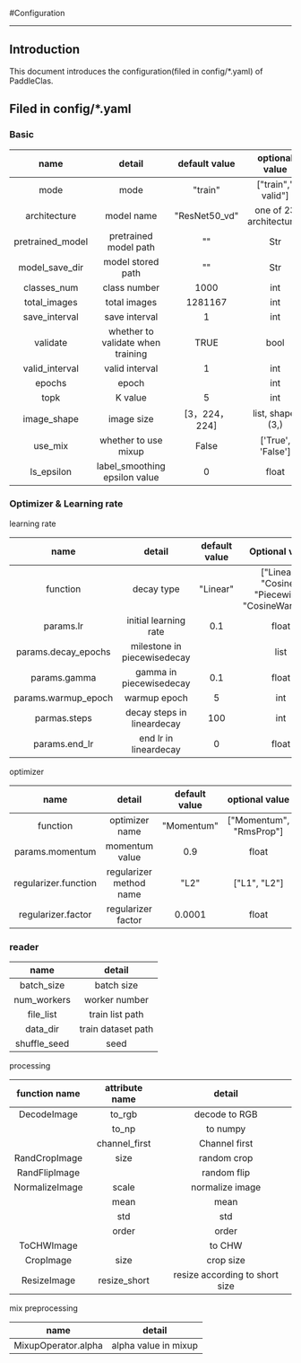 #Configuration

---

## Introduction

This document introduces the configuration(filed in config/*.yaml) of PaddleClas.

## Filed in config/*.yaml

### Basic

| name | detail | default value | optional value |
|:---:|:---:|:---:|:---:|
| mode | mode | "train" | ["train"," valid"] |
| architecture | model name | "ResNet50_vd" | one of 23 architectures |
| pretrained_model | pretrained model path | "" | Str |
| model_save_dir | model stored path | "" | Str |
| classes_num | class number | 1000 | int |
| total_images | total images | 1281167 | int |
| save_interval | save interval | 1 | int |
| validate | whether to validate when training | TRUE | bool |
| valid_interval | valid interval | 1 | int |
| epochs | epoch |  | int |
| topk | K value | 5 | int |
| image_shape | image size | [3，224，224] | list, shape: (3,) |
| use_mix | whether to use mixup | False | ['True', 'False'] |
| ls_epsilon | label_smoothing epsilon value| 0 | float |

### Optimizer & Learning rate

learning rate

| name | detail | default value |Optional value |
|:---:|:---:|:---:|:---:|
| function | decay type | "Linear" | ["Linear", "Cosine", <br> "Piecewise", "CosineWarmup"] |
| params.lr | initial learning rate | 0.1 | float |
| params.decay_epochs | milestone in piecewisedecay |  | list |
| params.gamma | gamma in piecewisedecay | 0.1 | float |
| params.warmup_epoch | warmup epoch | 5 | int |
| parmas.steps | decay steps in lineardecay | 100 | int |
| params.end_lr | end lr in lineardecay | 0 | float |

optimizer

| name | detail | default value | optional value |
|:---:|:---:|:---:|:---:|
| function | optimizer name | "Momentum" | ["Momentum", "RmsProp"] |
| params.momentum | momentum value | 0.9 | float |
| regularizer.function | regularizer method name | "L2" | ["L1", "L2"] |
| regularizer.factor | regularizer factor | 0.0001 | float |

### reader

| name | detail |
|:---:|:---:|
| batch_size | batch size |
| num_workers | worker number |
| file_list | train list path |
| data_dir | train  dataset path |
| shuffle_seed | seed |

processing

| function name | attribute name | detail |
|:---:|:---:|:---:|
| DecodeImage | to_rgb | decode to RGB |
|  | to_np | to numpy |
|  | channel_first | Channel first |
| RandCropImage | size | random crop |
| RandFlipImage | | random flip |
| NormalizeImage | scale | normalize image |
|  | mean | mean |
|  | std | std |
|  | order | order |
| ToCHWImage |  | to CHW |
| CropImage | size | crop size |
| ResizeImage | resize_short | resize according to short size |

mix preprocessing

| name| detail|
|:---:|:---:|
| MixupOperator.alpha | alpha value in mixup|

